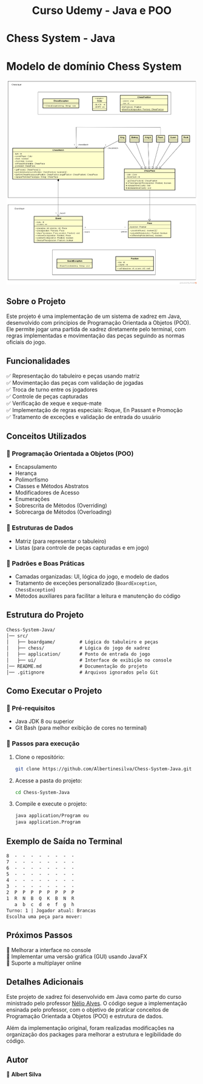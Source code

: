 <h1 align="center">Curso Udemy - Java e POO</h1>

# Chess System - Java

# Modelo de domínio Chess System

![Modelo de domínio Chess System](chess-system-design.png)

## Sobre o Projeto

Este projeto é uma implementação de um sistema de xadrez em Java, desenvolvido com princípios de Programação Orientada a Objetos (POO). Ele permite jogar uma partida de xadrez diretamente pelo terminal, com regras implementadas e movimentação das peças seguindo as normas oficiais do jogo.

## Funcionalidades

✅ Representação do tabuleiro e peças usando matriz <br>
✅ Movimentação das peças com validação de jogadas <br>
✅ Troca de turno entre os jogadores <br>
✅ Controle de peças capturadas <br>
✅ Verificação de xeque e xeque-mate <br>
✅ Implementação de regras especiais: Roque, En Passant e Promoção <br>
✅ Tratamento de exceções e validação de entrada do usuário <br>

## Conceitos Utilizados

### 🔹 Programação Orientada a Objetos (POO)

- Encapsulamento
- Herança
- Polimorfismo
- Classes e Métodos Abstratos
- Modificadores de Acesso
- Enumerações
- Sobrescrita de Métodos (Overriding)
- Sobrecarga de Métodos (Overloading)

### 🔹 Estruturas de Dados

- Matriz (para representar o tabuleiro)
- Listas (para controle de peças capturadas e em jogo)

### 🔹 Padrões e Boas Práticas

- Camadas organizadas: UI, lógica do jogo, e modelo de dados
- Tratamento de exceções personalizado (`BoardException`, `ChessException`)
- Métodos auxiliares para facilitar a leitura e manutenção do código

## Estrutura do Projeto

```
Chess-System-Java/
│── src/
│   ├── boardgame/         # Lógica do tabuleiro e peças
│   ├── chess/             # Lógica do jogo de xadrez
│   ├── application/       # Ponto de entrada do jogo
│   ├── ui/                # Interface de exibição no console
│── README.md              # Documentação do projeto
│── .gitignore             # Arquivos ignorados pelo Git
```

## Como Executar o Projeto

### 🔹 Pré-requisitos

- Java JDK 8 ou superior
- Git Bash (para melhor exibição de cores no terminal)

### 🔹 Passos para execução

1. Clone o repositório:
   ```sh
   git clone https://github.com/Albertinesilva/Chess-System-Java.git
   ```
2. Acesse a pasta do projeto:
   ```sh
   cd Chess-System-Java
   ```
3. Compile e execute o projeto:
   ```sh
   java application/Program ou
   java application.Program
   ```

## Exemplo de Saída no Terminal

```
8  -  -  -  -  -  -  -  -
7  -  -  -  -  -  -  -  -
6  -  -  -  -  -  -  -  -
5  -  -  -  -  -  -  -  -
4  -  -  -  -  -  -  -  -
3  -  -  -  -  -  -  -  -
2  P  P  P  P  P  P  P  P
1  R  N  B  Q  K  B  N  R
   a  b  c  d  e  f  g  h
Turno: 1 | Jogador atual: Brancas
Escolha uma peça para mover:
```

## Próximos Passos

🔹 Melhorar a interface no console <br>
🔹 Implementar uma versão gráfica (GUI) usando JavaFX <br>
🔹 Suporte a multiplayer online <br>

## Detalhes Adicionais

Este projeto de xadrez foi desenvolvido em Java como parte do curso ministrado pelo professor [Nélio Alves](https://github.com/acenelio). O código segue a implementação ensinada pelo professor, com o objetivo de praticar conceitos de Programação Orientada a Objetos (POO) e estrutura de dados.

Além da implementação original, foram realizadas modificações na organização dos packages para melhorar a estrutura e legibilidade do código.

## Autor

👤 **Albert Silva**
